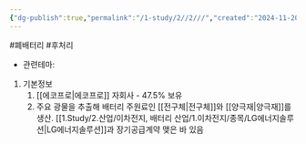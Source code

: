 ```yaml
---
{"dg-publish":true,"permalink":"/1-study/2//2///","created":"2024-11-20T21:02:27.629+09:00","updated":"2025-06-03T20:07:21.394+09:00"}
---
```


#폐배터리 #후처리 


- 관련테마: 


1. 기본정보
	1. [[에코프로\|에코프로]]  자회사 - 47.5% 보유
	2. 주요 광물을 추출해 배터리 주원료인 [[전구체\|전구체]]와 [[양극재\|양극재]]를 생산. [[1.Study/2.산업/이차전지, 배터리 산업/1.이차전지/종목/LG에너지솔루션\|LG에너지솔루션]]과 장기공급계약 맺은 바 있음